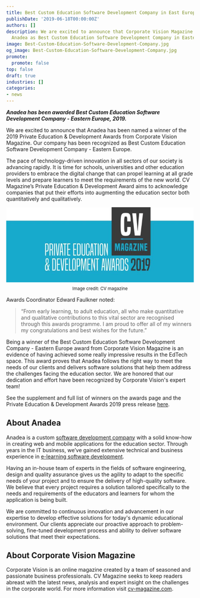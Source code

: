 ```yaml
---
title: Best Custom Education Software Development Company in East Europe
publishDate: '2019-06-18T00:00:00Z'
authors: []
description: We are excited to announce that Corporate Vision Magazine recognized
  Anadea as Best Custom Education Software Development Company in Eastern Europe.
image: Best-Custom-Education-Software-Development-Company.jpg
og_image: Best-Custom-Education-Software-Development-Company.jpg
promote:
  promote: false
top: false
draft: true
industries: []
categories:
- news
---
```

***Anadea has been awarded Best Custom Education Software Development Company - Eastern Europe, 2019.***

We are excited to announce that Anadea has been named a winner of the 2019 Private Education & Development Awards from Corporate Vision Magazine. Our company has been recognized as Best Custom Education Software Development Company - Eastern Europe.

The pace of technology-driven innovation in all sectors of our society is advancing rapidly. It is time for schools, universities and other education providers to embrace the digital change that can propel learning at all grade levels and prepare learners to meet the requirements of the new world. CV Magazine’s Private Education & Development Award aims to acknowledge companies that put their efforts into augmenting the education sector both quantitatively and qualitatively.

<center><img src="Private-Education-and-Development-Award.jpg" alt="Private Education and Development Award 2019"></center>
<center><sub>Image credit: CV magazine</sub></center>

Awards Coordinator Edward Faulkner noted:
> “From early learning, to adult education, all who make quantitative and qualitative contributions to this vital sector are recognised through this awards programme. I am proud to offer all of my winners my congratulations and best wishes for the future.”

Being a winner of the Best Custom Education Software Development Company - Eastern Europe award from Corporate Vision Magazine is an evidence of having achieved some really impressive results in the EdTech space. This award proves that Anadea follows the right way to meet the needs of our clients and delivers software solutions that help them address the challenges facing the education sector. We are honored that our dedication and effort have been recognized by Corporate Vision's expert team!

See the supplement and full list of winners on the awards page and the Private Education & Development Awards 2019 press release <a href="http://www.corporatevision-news.com/2019-the-private-education-development-awards-2019-press-release/" rel="nofollow" target="_blank">here</a>.

## About Anadea

Anadea is a custom [software development company](https://anadea.info/) with a solid know-how in creating web and mobile applications for the education sector. Through years in the IT business, we’ve gained extensive technical and business experience in [e-learning software development](https://anadea.info/solutions/e-learning-software-development).

Having an in-house team of experts in the fields of software engineering, design and quality assurance gives us the agility to adapt to the specific needs of your project and to ensure the delivery of high-quality software. We believe that every project requires a solution tailored specifically to the needs and requirements of the educators and learners for whom the application is being built.

We are committed to continuous innovation and advancement in our expertise to develop effective solutions for today's dynamic educational environment. Our clients appreciate our proactive approach to problem-solving, fine-tuned development process and ability to deliver software solutions that meet their expectations.

## About Corporate Vision Magazine

Corporate Vision is an online magazine created by a team of seasoned and passionate business professionals. CV Magazine seeks to keep readers abreast with the latest news, analysis and expert insight on the challenges in the corporate world. For more information visit <a href="https://www.corporatevision-news.com/" target="_blank">cv-magazine.com</a>.
